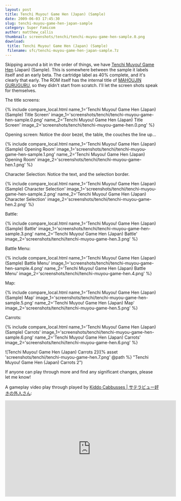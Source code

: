 ```yaml
---
layout: post
title: Tenchi Muyou! Game Hen (Japan) (Sample)
date: 2009-06-03 17:45:30
slug: tenchi-muyou-game-hen-japan-sample
category: Super Famicom
author: matthew_callis
thumbnail: screenshots/tenchi/tenchi-muyou-game-hen-sample.0.png
download:
 title: Tenchi Muyou! Game Hen (Japan) (Sample)
 filename: sfc/tenchi-muyou-game-hen-japan-sample.7z
---
```


Skipping around a bit in the order of things, we have [Tenchi Muyou! Game Hen](https://superfamicom.org/info/tenchi-muyou-game-hen/ "Tenchi Muyou! Game Hen (Japan) (Sample)") (Japan) (Sample). This is somewhere between the sample it labels itself and an early beta. The cartridge label as 40% complete, and it's clearly that early.  The ROM itself has the internal title of [MAHOUJIN GURUGURU](https://superfamicom.org/info/mahoujin-guru-guru/ "Mahoujin Guru Guru"), so they didn't start from scratch. I'll let the screen shots speak for themselves.

The title screens:

{% include compare_local.html
    name_1='Tenchi Muyou! Game Hen (Japan) (Sample) Title Screen'
    image_1='screenshots/tenchi/tenchi-muyou-game-hen-sample.0.png'
    name_2='Tenchi Muyou! Game Hen (Japan) Title Screen'
    image_2='screenshots/tenchi/tenchi-muyou-game-hen.0.png'
%}

Opening screen: Notice the door bezel, the table, the couches the line up...

{% include compare_local.html
    name_1='Tenchi Muyou! Game Hen (Japan) (Sample) Opening Room'
    image_1='screenshots/tenchi/tenchi-muyou-game-hen-sample.1.png'
    name_2='Tenchi Muyou! Game Hen (Japan) Opening Room'
    image_2='screenshots/tenchi/tenchi-muyou-game-hen.1.png'
%}

Character Selection: Notice the text, and the selection border.

{% include compare_local.html
    name_1='Tenchi Muyou! Game Hen (Japan) (Sample) Character Selection'
    image_1='screenshots/tenchi/tenchi-muyou-game-hen-sample.2.png'
    name_2='Tenchi Muyou! Game Hen (Japan) Character Selection'
    image_2='screenshots/tenchi/tenchi-muyou-game-hen.2.png'
%}

Battle:

{% include compare_local.html
    name_1='Tenchi Muyou! Game Hen (Japan) (Sample) Battle'
    image_1='screenshots/tenchi/tenchi-muyou-game-hen-sample.3.png'
    name_2='Tenchi Muyou! Game Hen (Japan) Battle'
    image_2='screenshots/tenchi/tenchi-muyou-game-hen.3.png'
%}

Battle Menu:

{% include compare_local.html
    name_1='Tenchi Muyou! Game Hen (Japan) (Sample) Battle Menu'
    image_1='screenshots/tenchi/tenchi-muyou-game-hen-sample.4.png'
    name_2='Tenchi Muyou! Game Hen (Japan) Battle Menu'
    image_2='screenshots/tenchi/tenchi-muyou-game-hen.4.png'
%}

Map:

{% include compare_local.html
    name_1='Tenchi Muyou! Game Hen (Japan) (Sample) Map'
    image_1='screenshots/tenchi/tenchi-muyou-game-hen-sample.5.png'
    name_2='Tenchi Muyou! Game Hen (Japan) Map'
    image_2='screenshots/tenchi/tenchi-muyou-game-hen.5.png'
%}

Carrots:

{% include compare_local.html
    name_1='Tenchi Muyou! Game Hen (Japan) (Sample) Carrots'
    image_1='screenshots/tenchi/tenchi-muyou-game-hen-sample.6.png'
    name_2='Tenchi Muyou! Game Hen (Japan) Carrots'
    image_2='screenshots/tenchi/tenchi-muyou-game-hen.6.png'
%}

![Tenchi Muyou! Game Hen (Japan) Carrots 2]({% asset 'screenshots/tenchi/tenchi-muyou-game-hen.7.png' @path %} "Tenchi Muyou! Game Hen (Japan) Carrots 2")

If anyone can play through more and find any significant changes, please let me know!

A gameplay video play through played by [Kiddo Cabbusses | サテラビュー好きの外人さん](https://www.youtube.com/channel/UCOXvfoAZZJhmDZw0boGkSYA):
<iframe width="560" height="315" src="https://www.youtube-nocookie.com/embed/6ZplJFY3fT0" frameborder="0" allowfullscreen></iframe>
